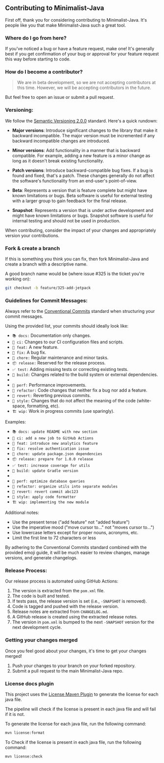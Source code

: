 ## Contributing to Minimalist-Java

First off, thank you for considering contributing to Minimalist-Java. It's people like you that make Minimalist-Java
such a great tool.

### Where do I go from here?

If you've noticed a bug or have a feature request, make one! It's generally best if you get confirmation of your bug or
approval for your feature request this way before starting to code.

### How do I become a contributor?

> We are in beta development, so we are not accepting contributors at this time. However, we will be accepting
> contributors in the future.

But feel free to open an issue or submit a pull request.

### Versioning:

We follow the [Semantic Versioning 2.0.0](https://semver.org/) standard. Here's a quick rundown:

- **Major versions**: Introduce significant changes to the library that make it backward incompatible. The major version
  must be incremented if any backward incompatible changes are introduced.

- **Minor versions**: Add functionality in a manner that is backward compatible. For example, adding a new feature is a
  minor change as long as it doesn't break existing functionality.

- **Patch versions**: Introduce backward-compatible bug fixes. If a bug is found and fixed, that's a patch. These
  changes generally do not affect the software's functionality from an end-user's point-of-view.

- **Beta**: Represents a version that is feature complete but might have known limitations or bugs. Beta software is
  useful for external testing with a larger group to gain feedback for the final release.

- **Snapshot**: Represents a version that is under active development and might have known limitations or bugs. Snapshot
  software is useful for internal testing and should not be used in production.

When contributing, consider the impact of your changes and appropriately version your contributions.

### Fork & create a branch

If this is something you think you can fix, then fork Minimalist-Java and create a branch with a descriptive name.

A good branch name would be (where issue #325 is the ticket you're working on):

```bash
git checkout -b feature/325-add-jetpack
```

### Guidelines for Commit Messages:

Always refer to the [Conventional Commits](https://www.conventionalcommits.org/en/v1.0.0/) standard when structuring
your commit messages.

Using the provided list, your commits should ideally look like:

- `📚 docs:` Documentation only changes.
- `🤖 ci:` Changes to our CI configuration files and scripts.
- `🎉 feat:` A new feature.
- `🐛 fix:` A bug fix.
- `🧹 chore:` Regular maintenance and minor tasks.
- `📦 release:` Reserved for the release process.
- `✅ test:` Adding missing tests or correcting existing tests.
- `🚧 build:` Changes related to the build system or external dependencies.
-
- `🐎 perf:` Performance improvements.
- `🔨 refactor:` Code changes that neither fix a bug nor add a feature.
- `🔀 revert:` Reverting previous commits.
- `💄 style:` Changes that do not affect the meaning of the code (white-space, formatting, etc).
- `🏗️ wip:` Work in progress commits (use sparingly).

Examples:

- `📚 docs: update README with new section`
- `🤖 ci: add a new job to GitHub Actions`
- `🎉 feat: introduce new analytics feature`
- `🐛 fix: resolve authentication issue`
- `🧹 chore: update package.json dependencies`
- `📦 release: prepare for 1.0.0 release`
- `✅ test: increase coverage for utils`
- `🚧 build: update Gradle version`
-
- `🐎 perf: optimize database queries`
- `🔨 refactor: organize utils into separate modules`
- `🔀 revert: revert commit abc123`
- `💄 style: apply code formatter`
- `🏗️ wip: implementing the new module`

Additional notes:

- Use the present tense ("add feature" not "added feature")
- Use the imperative mood ("move cursor to..." not "moves cursor to...")
- Use lowercase letters except for proper nouns, acronyms, etc.
- Limit the first line to 72 characters or less

By adhering to the Conventional Commits standard combined with the provided emoji guide, it will be much easier to
review changes, manage versions, and generate changelogs.

### Release Process:

Our release process is automated using GitHub Actions:

1. The version is extracted from the `pom.xml` file.
2. The code is built and tested.
3. If tests pass, the release version is set (i.e., `-SNAPSHOT` is removed).
4. Code is tagged and pushed with the release version.
5. Release notes are extracted from `CHANGELOG.md`.
6. A GitHub release is created using the extracted release notes.
7. The version in `pom.xml` is bumped to the next `-SNAPSHOT` version for the next development cycle.

### Getting your changes merged

Once you feel good about your changes, it's time to get your changes merged!

1. Push your changes to your branch on your forked repository.
2. Submit a pull request to the main Minimalist-Java repo.

### License docs plugin

This project uses the [License Maven Plugin](https://mycila.carbou.me/license-maven-plugin/) to generate the license for
each java file.

The pipeline will check if the license is present in each java file and will fail if it is not.

To generate the license for each java file, run the following command:

```bash
mvn license:format
```

To Check if the license is present in each java file, run the following command:

```bash
mvn license:check
```